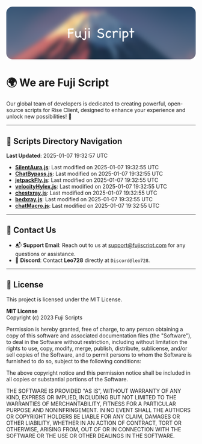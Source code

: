 ![Banner](.github/b.webp)

# 🌍 **We are Fuji Script**

Our global team of developers is dedicated to creating powerful, open-source scripts for Rise Client, designed to enhance your experience and unlock new possibilities! 🌟

---
<!-- SCRIPTS_NAVIGATION_START -->
## 📂 **Scripts Directory Navigation**

**Last Updated**: 2025-01-07 19:32:57 UTC

- **[SilentAura.js](scripts/SilentAura.js)**: Last modified on 2025-01-07 19:32:55 UTC
- **[ChatBypass.js](scripts/ChatBypass.js)**: Last modified on 2025-01-07 19:32:55 UTC
- **[jetpackFly.js](scripts/jetpackFly.js)**: Last modified on 2025-01-07 19:32:55 UTC
- **[velocityHylex.js](scripts/velocityHylex.js)**: Last modified on 2025-01-07 19:32:55 UTC
- **[chestxray.js](scripts/chestxray.js)**: Last modified on 2025-01-07 19:32:55 UTC
- **[bedxray.js](scripts/bedxray.js)**: Last modified on 2025-01-07 19:32:55 UTC
- **[chatMacro.js](scripts/chatMacro.js)**: Last modified on 2025-01-07 19:32:55 UTC

<!-- SCRIPTS_NAVIGATION_END -->

---

## 💬 **Contact Us**  
- 📬 **Support Email**: Reach out to us at [support@fujiscript.com](mailto:support@fujiscript.com) for any questions or assistance.  
- 💬 **Discord**: Contact **Leo728** directly at `Discord@leo728`.

---

## 📜 **License**

This project is licensed under the MIT License.  

**MIT License**  
Copyright (c) 2023 Fuji Scripts  

Permission is hereby granted, free of charge, to any person obtaining a copy of this software and associated documentation files (the "Software"), to deal in the Software without restriction, including without limitation the rights to use, copy, modify, merge, publish, distribute, sublicense, and/or sell copies of the Software, and to permit persons to whom the Software is furnished to do so, subject to the following conditions:  

The above copyright notice and this permission notice shall be included in all copies or substantial portions of the Software.  

THE SOFTWARE IS PROVIDED "AS IS", WITHOUT WARRANTY OF ANY KIND, EXPRESS OR IMPLIED, INCLUDING BUT NOT LIMITED TO THE WARRANTIES OF MERCHANTABILITY, FITNESS FOR A PARTICULAR PURPOSE AND NONINFRINGEMENT. IN NO EVENT SHALL THE AUTHORS OR COPYRIGHT HOLDERS BE LIABLE FOR ANY CLAIM, DAMAGES OR OTHER LIABILITY, WHETHER IN AN ACTION OF CONTRACT, TORT OR OTHERWISE, ARISING FROM, OUT OF OR IN CONNECTION WITH THE SOFTWARE OR THE USE OR OTHER DEALINGS IN THE SOFTWARE.  
